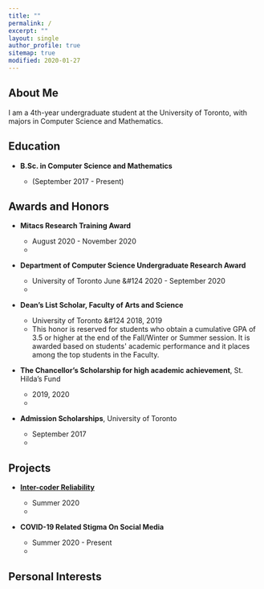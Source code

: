 ```yaml
---
title: ""
permalink: /
excerpt: ""
layout: single
author_profile: true
sitemap: true
modified: 2020-01-27
---
```


## About Me

I am a 4th-year undergraduate student at the University of Toronto, with majors in Computer Science and Mathematics. 

## Education

* **B.Sc. in Computer Science and Mathematics** 

    * (September 2017 - Present)

<!-- ## Experience -->

## Awards and Honors
* **Mitacs Research Training Award**
    * August 2020 - November 2020
    * 

* **Department of Computer Science Undergraduate Research Award**
    * University of Toronto June &#124 2020 - September 2020
    * 

* **Dean’s List Scholar, Faculty of Arts and Science**
    * University of Toronto &#124 2018, 2019
    * This honor is reserved for students who obtain a cumulative GPA of 3.5 or higher at the end of the Fall/Winter or Summer session. It is awarded based on students' academic performance and it places among the top students in the Faculty.

* **The Chancellor’s Scholarship for high academic achievement**, St. Hilda’s Fund  
    * 2019, 2020 
    * 

* **Admission Scholarships**, University of Toronto 
    * September 2017
    * 

## Projects

* **[Inter-coder Reliability](https://github.com/dingyanna/intercoder-reliability-app)**
    * Summer 2020
    * 

* **COVID-19 Related Stigma On Social Media**
    * Summer 2020 - Present
    * 

## Personal Interests